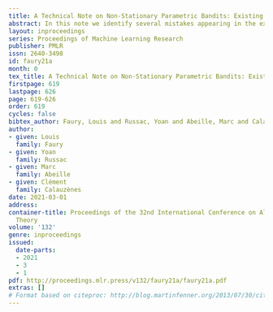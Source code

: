 ```yaml
---
title: A Technical Note on Non-Stationary Parametric Bandits: Existing Mistakes and Preliminary Solutions
abstract: In this note we identify several mistakes appearing in the existing literature on non-stationary parametric bandits. More precisely, we study Generalized Linear Bandits (GLBs) in drifting environments, where the level of non-stationarity is characterized by a general metric known as the variation-budget. Existing methods to solve such problems typically involve forgetting mechanisms, which allow for a fine balance between the learning and tracking requirements of the problem. We uncover two significant mistakes in their theoretical analysis. The first arises when bounding the tracking error suffered by forgetting mechanisms. The second emerges when considering non-linear reward models, which requires extra care to balance the learning and tracking guarantees. We introduce a geometrical assumption on the arm set, sufficient to overcome the aforementioned technical gaps and recover minimax-optimality. We also share preliminary attempts at fixing those gaps under general configurations. Unfortunately, our solution yields degraded rates (w.r.t to the horizon), which raises new  open questions regarding the optimality of forgetting mechanisms in non-stationary parametric bandits.
layout: inproceedings
series: Proceedings of Machine Learning Research
publisher: PMLR
issn: 2640-3498
id: faury21a
month: 0
tex_title: A Technical Note on Non-Stationary Parametric Bandits: Existing Mistakes and Preliminary Solutions
firstpage: 619
lastpage: 626
page: 619-626
order: 619
cycles: false
bibtex_author: Faury, Louis and Russac, Yoan and Abeille, Marc and Calauz\`enes, Cl\'ement
author:
- given: Louis
  family: Faury
- given: Yoan
  family: Russac
- given: Marc
  family: Abeille
- given: Clément
  family: Calauzènes
date: 2021-03-01
address: 
container-title: Proceedings of the 32nd International Conference on Algorithmic Learning
  Theory
volume: '132'
genre: inproceedings
issued:
  date-parts:
  - 2021
  - 3
  - 1
pdf: http://proceedings.mlr.press/v132/faury21a/faury21a.pdf
extras: []
# Format based on citeproc: http://blog.martinfenner.org/2013/07/30/citeproc-yaml-for-bibliographies/
---
```

